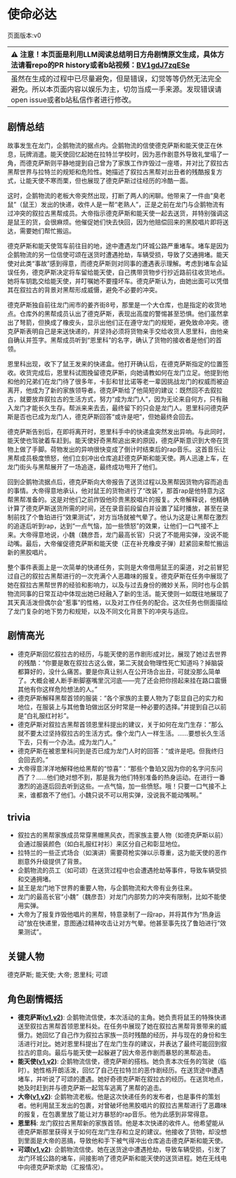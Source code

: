 # 使命必达
页面版本:v0
 

| :warning: 注意！本页面是利用LLM阅读总结明日方舟剧情原文生成，具体方法请看repo的PR history或者b站视频：[BV1gdJ7zqESe](https://www.bilibili.com/video/BV1gdJ7zqESe/)         |
|:----------------------------|
| 虽然在生成的过程中已尽量避免，但是错误，幻觉等等仍然无法完全避免。所以本页面内容以娱乐为主，切勿当成一手来源。发现错误请open issue或者b站私信作者进行修改。|



## 剧情总结
故事发生在龙门，企鹅物流的据点内。企鹅物流的信使德克萨斯和能天使正在休息，玩牌消遣。能天使回忆起她在拉特兰学校时，因为恶作剧意外导致礼堂塌了一角，而德克萨斯则平静地提到自己曾为了家族工作炸毁过一座塔，并对比了叙拉古黑帮世界与拉特兰的规矩和危险性。她描述了叙拉古黑帮对出丑者的残酷报复方式，让能天使不寒而栗，但也展现了德克萨斯过往经历的冷酷一面。

这时，企鹅物流的老板大帝突然出现，打断了两人的闲聊。他带来了一件由“臭老鼠”（鼠王）发出的快递，收件人是一帮“老熟人”，正是之前在龙门与企鹅物流有过冲突的叙拉古黑帮成员。大帝指示德克萨斯和能天使一起去送货，并特别强调这是鼠王的货，会很麻烦。他催促她们快去快回，因为他赔偿回来的黑胶唱片即将送达，需要她们帮忙搬运。

德克萨斯和能天使驾车前往目的地，途中遭遇龙门环城公路严重堵车。堵车是因为企鹅物流的另一位信使可颂在送货时遭遇抢劫，车辆受损，导致了交通拥堵。能天使对此类“事故”感到得意，而德克萨斯则对同事的遭遇表示理解。考虑到堵车会延误任务，德克萨斯决定将车留给能天使，自己携带货物步行抄近路前往收货地点。她将车钥匙交给能天使，并叮嘱她不要撞坏车。德克萨斯认为，由她出面可以凭借其在叙拉古的背景对黑帮形成威慑，避免不必要的冲突。

德克萨斯独自前往龙门闹市的姜齐街8号，那里是一个大仓库，也是指定的收货地点。仓库外的黑帮成员认出了德克萨斯，表现出高度的警惕甚至恐惧。他们虽然拿出了弩箭，但换成了橡皮头，显示出他们正在遵守龙门的规矩，避免致命冲突。德克萨斯表明自己是来送快递的，并坚持必须将货物亲手交给收货人恩里科，由他亲自确认并签字。黑帮成员听到“恩里科”的名字，确认了货物的接收者是他们的首领。

恩里科出现，收下了鼠王发来的快递盒。他打开确认后，在德克萨斯指定的位置签收。收货完成后，恩里科试图挽留德克萨斯，向她请教如何在龙门立足。他提到他和他的兄弟们在龙门待了很多年，卡彭和甘比诺等老一辈因挑战龙门的权威而被迫离开，他成为了新的家族领导者。德克萨斯给了他简短的建议：既然回不去叙拉古，就要放弃叙拉古的生活方式，努力“成为龙门人”，因为无论来自何方，只有融入龙门才能长久生存。帮派来来去去，最终留下的只会是龙门人。恩里科问德克萨斯是否也已成为龙门人，德克萨斯回答“或许是吧”，但她最终会回去。

德克萨斯告别后，在即将离开时，恩里科手中的快递盒突然发出异响。与此同时，能天使也驾驶着车赶到。能天使好奇黑帮追出来的原因，德克萨斯意识到大帝在货物上做了手脚。荷物发出的异响很快变成了倒计时结束后的rap音乐。这首音乐让黑帮成员极度愤怒，他们立刻冲出仓库追赶德克萨斯和能天使。两人迅速上车，在龙门街头与黑帮展开了一场追逐，最终成功甩开了他们。

回到企鹅物流据点后，德克萨斯向大帝报告了送货过程以及黑帮因货物内容而追击的事情。大帝得意地承认，他对鼠王的货物进行了“改装”，那首rap是他特意为这帮黑帮准备的。这是对他们之前炸毁他珍贵黑胶唱片的报复。大帝解释说，他精确计算了德克萨斯送货所需的时间，还在录音前段留白并设置了延时播放，甚至在录制前找了个鲁珀进行“效果测试”，对方当场就被气晕了。他认为这是让黑帮在激烈的追逐后听到rap，达到“一点气恼，加一些愤怒”的效果，让他们一口气接不上来。大帝得意地说，小魏（魏彦吾，龙门最高长官）只说了不能用实弹，没说不能动嘴。最后，大帝催促德克萨斯和能天使（正在补充橡皮子弹）赶紧回来帮忙搬运新的黑胶唱片。

整个事件表面上是一次简单的快递任务，实则是大帝借用鼠王的渠道，对之前冒犯过自己的叙拉古黑帮进行的一次充满个人恶趣味的报复。德克萨斯在任务中展现了她在叙拉古黑帮世界的经验和影响力，以及与过去身份的微妙关系，同时也与企鹅物流同事的日常互动中体现出她已经融入了新的生活。能天使则一如既往地展现了其天真活泼但偶尔会“惹事”的性格，以及对工作任务的配合。这次任务也侧面描绘了龙门复杂的地下势力和规矩，以及不同文化背景下的冲突与适应。
## 剧情高光
*   德克萨斯回忆叙拉古的经历，与能天使的恶作剧形成对比，展现了她过去世界的残酷：“你要是敢在叙拉古这么做，第二天就会物理性死亡知道吗？掉脑袋都算好的，没什么痛苦。要是你真让别人在公开场合出丑，可就没那么简单了。大概会被人断手断脚塞嘴里沉河底——完了还会把你捞起来挂在路口震慑其他有你这样危险想法的人。”
*   德克萨斯解释黑帮首领的服装：“各个家族的主要人物为了彰显自己的实力和地位，在服装上与其他鲁珀做出区分时常是一种必要的选择。”并提到自己以前是“白礼服红衬衫”。
*   德克萨斯对叙拉古黑帮首领恩里科提出的建议，关于如何在龙门生存：“那么就不要太过坚持叙拉古的生活方式。像个龙门人一样生活。......要想长久生活下去，只有一个办法。成为龙门人。”
*   德克萨斯在被恩里科问到是否已成为龙门人时的回答：“或许是吧。但我终归会回去的。”
*   大帝得意洋洋地解释他给黑帮的“惊喜”：“那些个鲁珀又因为你的名字问东问西了？......他们绝对想不到，那是我为他们特别准备的热身运动。在进行一番激烈的追逐后回去听到这些。一点气恼，加一些愤怒。哦！只要一口气接不上来，谁都救不了他们。小魏只说不可以用实弹，没说我不能动嘴啊。”
## trivia
*   叙拉古的黑帮家族成员常穿黑帽黑风衣，而家族主要人物（如德克萨斯以前）会通过服装颜色（如白礼服红衬衫）来区分自己和彰显地位。
*   拉特兰的一些正式场合（如演讲）需要荷枪实弹以示尊重，这为能天使的恶作剧意外升级提供了背景。
*   企鹅物流的员工（如可颂）在送货过程中也会遭遇抢劫等事件，导致车辆受损和交通拥堵。
*   鼠王是龙门地下世界的重要人物，与企鹅物流和大帝有业务往来。
*   龙门的最高长官“小魏”（魏彦吾）对龙门内部势力的冲突有限制，比如不能使用实弹。
*   大帝为了报复炸毁他唱片的黑帮，特意录制了一段rap，并将其作为“热身运动”放在快递里，意图通过精神攻击让对方气晕。他甚至事先找了鲁珀进行“效果测试”。
## 关键人物
德克萨斯; 能天使; 大帝; 恩里科; 可颂
## 角色剧情概括
-   **德克萨斯([v1](../chars/char_102_texas.md),[v2](../char_v3/char_102_texas.md))**: 企鹅物流信使，本次活动的主角。她负责将鼠王的特殊快递送至叙拉古黑帮首领恩里科处。在任务中展现了她在叙拉古黑帮背景带来的威慑力。她回忆了自己作为叙拉古家族一员时残酷的经历，并与现在的身份和生活进行对比。她对恩里科提出了在龙门生存的建议，并表达了最终可能回到叙拉古的意向。最后与能天使一起躲避了因大帝恶作剧而暴怒的黑帮追击。
-   **能天使([v1](../chars/char_103_angel.md),[v2](../char_v3/char_103_angel.md))**: 企鹅物流信使，德克萨斯的搭档。她负责本次任务的驾驶（临时）。她性格开朗活泼，回忆了自己在拉特兰的恶作剧经历。在送货途中遭遇堵车，并听说了可颂的遭遇。她好奇德克萨斯在叙拉古的经历。在送货地点，她及时赶到并与德克萨斯一起驾车逃离了黑帮的追击。
-   **大帝([v1](../chars/extended_char_da_di.md),[v2](../char_v3/extended_char_da_di.md))**: 企鹅物流老板。他是这次快递任务的发布者，也是事件的策划者。他利用鼠王发出的包裹，对曾破坏他黑胶唱片的叙拉古黑帮进行了恶趣味的报复，在包裹里放了能让对方暴怒的rap音乐。他为此感到非常得意。
-   **恩里科**: 龙门叙拉古黑帮新的家族首领。他是本次快递的收件人。他希望能从德克萨斯那里获得关于如何在龙门生存和立足的建议。他接收了货物，却没想到里面是大帝的恶搞，导致他和手下被气得冲出仓库追击德克萨斯和能天使。
-   **可颂([v1](../chars/char_201_moeshd.md),[v2](../char_v3/char_201_moeshd.md))**: 企鹅物流信使。她在送货途中遭遇抢劫，导致车辆受损，引发了龙门环城公路的堵车，间接影响了德克萨斯和能天使的送货进程。她在无线电中向德克萨斯求助（汇报情况）。